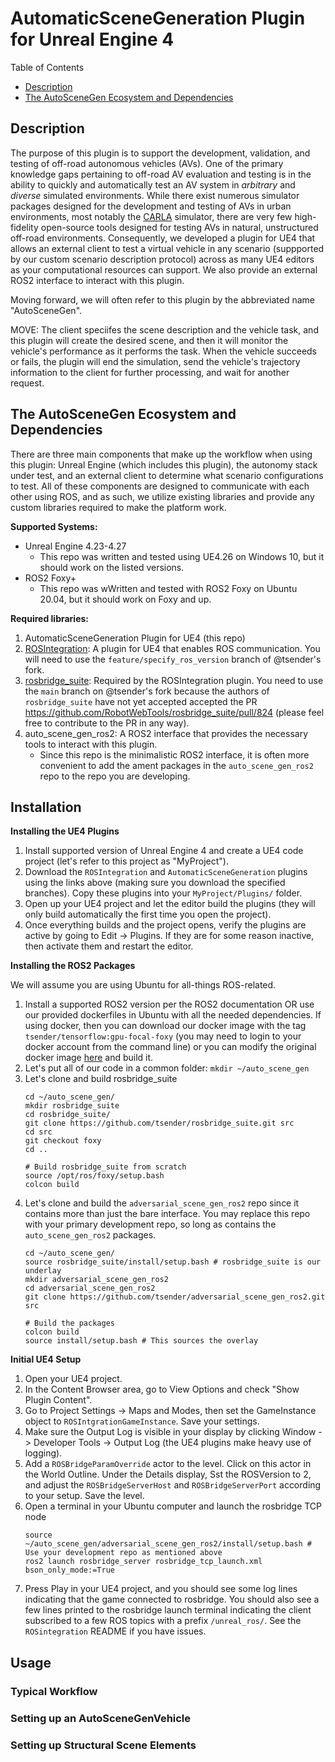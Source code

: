 # AutomaticSceneGeneration Plugin for Unreal Engine 4

Table of Contents
- [Description](#description)
- [The AutoSceneGen Ecosystem and Dependencies](#the-autoscenegen-ecosystem-and-dependencies)

## Description
The purpose of this plugin is to support the development, validation, and testing of off-road autonomous vehicles (AVs). One of the primary knowledge gaps pertaining to off-road AV evaluation and testing is in the ability to quickly and automatically test an AV system in *arbitrary* and *diverse* simulated environments. While there exist numerous simulator packages designed for the development and testing of AVs in urban environments, most notably the [CARLA](https://carla.org/) simulator, there are very few high-fidelity open-source tools designed for testing AVs in natural, unstructured off-road environments. Consequently, we developed a plugin for UE4 that allows an external client to test a virtual vehicle in any scenario (suppported by our custom scenario description protocol) across as many UE4 editors as your computational resources can support. We also provide an external ROS2 interface to interact with this plugin.

Moving forward, we will often refer to this plugin by the abbreviated name "AutoSceneGen".

MOVE: The client speciifes the scene description and the vehicle task, and this plugin will create the desired scene, and then it will monitor the vehicle's performance as it performs the task. When the vehicle succeeds or fails, the plugin will end the simulation, send the vehicle's trajectory information to the client for further processing, and wait for another request.

## The AutoSceneGen Ecosystem and Dependencies

There are three main components that make up the workflow when using this plugin: Unreal Engine (which includes this plugin), the autonomy stack under test, and an external client to determine what scenario configurations to test. All of these components are designed to communicate with each other using ROS, and as such, we utilize existing libraries and provide any custom libraries required to make the platform work.

**Supported Systems:**
- Unreal Engine 4.23-4.27
  - This repo was written and tested using UE4.26 on Windows 10, but it should work on the listed versions.
- ROS2 Foxy+
  - This repo was wWritten and tested with ROS2 Foxy on Ubuntu 20.04, but it should work on Foxy and up.

**Required libraries:**
1. AutomaticSceneGeneration Plugin for UE4 (this repo)
2. [ROSIntegration](https://github.com/tsender/ROSIntegration/tree/feature/specify_ros_version): A plugin for UE4 that enables ROS communication. You will need to use the `feature/specify_ros_version` branch of @tsender's fork.
3. [rosbridge_suite](https://github.com/tsender/rosbridge_suite/tree/main): Required by the ROSIntegration plugin. You need to use the `main` branch on @tsender's fork because the authors of `rosbridge_suite` have not yet accepted accepted the PR https://github.com/RobotWebTools/rosbridge_suite/pull/824 (please feel free to contribute to the PR in any way).
4. auto_scene_gen_ros2: A ROS2 interface that provides the necessary tools to interact with this plugin.
   - Since this repo is the minimalistic ROS2 interface, it is often more convenient to add the ament packages in the `auto_scene_gen_ros2` repo to the repo you are developing.

## Installation

**Installing the UE4 Plugins**
1. Install supported version of Unreal Engine 4 and create a UE4 code project (let's refer to this project as "MyProject").
2. Download the `ROSIntegration` and `AutomaticSceneGeneration` plugins using the links above (making sure you download the specified branches). Copy these plugins into your `MyProject/Plugins/` folder.
3. Open up your UE4 project and let the editor build the plugins (they will only build automatically the first time you open the project).
4. Once everything builds and the project opens, verify the plugins are active by going to Edit -> Plugins. If they are for some reason inactive, then activate them and restart the editor.

**Installing the ROS2 Packages**

We will assume you are using Ubuntu for all-things ROS-related.
1. Install a supported ROS2 version per the ROS2 documentation OR use our provided dockerfiles in Ubuntu with all the needed dependencies. If using docker, then you can download our docker image with the tag `tsender/tensorflow:gpu-focal-foxy` (you may need to login to your docker account from the command line) or you can modify the original docker image [here](https://github.com/tsender/dockerfiles/blob/main/tensorflow_foxy/Dockerfile) and build it.
2. Let's put all of our code in a common folder: `mkdir ~/auto_scene_gen`
3. Let's clone and build rosbridge_suite
   ```
   cd ~/auto_scene_gen/
   mkdir rosbridge_suite
   cd rosbridge_suite/
   git clone https://github.com/tsender/rosbridge_suite.git src
   cd src
   git checkout foxy
   cd ..
   
   # Build rosbridge_suite from scratch
   source /opt/ros/foxy/setup.bash
   colcon build
   ```
3. Let's clone and build the `adversarial_scene_gen_ros2` repo since it contains more than just the bare interface. You may replace this repo with your primary development repo, so long as contains the `auto_scene_gen_ros2` packages.
   ```
   cd ~/auto_scene_gen/
   source rosbridge_suite/install/setup.bash # rosbridge_suite is our underlay
   mkdir adversarial_scene_gen_ros2
   cd adversarial_scene_gen_ros2
   git clone https://github.com/tsender/adversarial_scene_gen_ros2.git src
   
   # Build the packages
   colcon build
   source install/setup.bash # This sources the overlay
   ```

**Initial UE4 Setup**
1. Open your UE4 project.
2. In the Content Browser area, go to View Options and check "Show Plugin Content".
3. Go to Project Settings -> Maps and Modes, then set the GameInstance object to `ROSIntgrationGameInstance`. Save your settings.
4. Make sure the Output Log is visible in your display by clicking Window -> Developer Tools -> Output Log (the UE4 plugins make heavy use of logging).
5. Add a `ROSBridgeParamOverride` actor to the level. Click on this actor in the World Outline. Under the Details display, Sst the ROSVersion to 2, and adjust the `ROSBridgeServerHost` and `ROSBridgeServerPort` according to your setup. Save the level.
8. Open a terminal in your Ubuntu computer and launch the rosbridge TCP node
   ```
   source ~/auto_scene_gen/adversarial_scene_gen_ros2/install/setup.bash # Use your development repo as mentioned above
   ros2 launch rosbridge_server rosbridge_tcp_launch.xml bson_only_mode:=True
   ```
7. Press Play in your UE4 project, and you should see some log lines indicating that the game connected to rosbridge. You should also see a few lines printed to the rosbridge launch terminal indicating the client subscribed to a few ROS topics with a prefix `/unreal_ros/`. See the `ROSintegration` README if you have issues.

## Usage

### Typical Workflow

### Setting up an AutoSceneGenVehicle

### Setting up Structural Scene Elements
